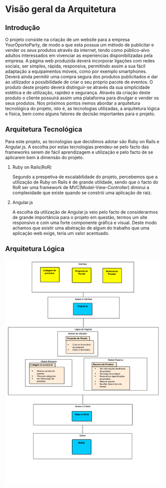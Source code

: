 

**Visão geral da Arquitetura**
==========================

Introdução
----------

O projeto consiste na criação de um website para a empresa YourOportoParty, de modo a que esta possua um método de publicitar e vender os seus produtos através da internet, tendo como público-alvo adultos interessados em vivenciar as experiencias disponibilizadas pela empresa.
A página web produzida deverá incorporar ligações com redes sociais, ser simples, rápida, responsiva, permitindo assim a sua fácil adaptação a equipamentos móveis, como por exemplo smartphones. Deverá ainda permitir uma compra segura dos produtos publicitados e dar ao utilizador a possibilidade de criar o seu próprio pacote de eventos.
O produto deste projeto deverá distinguir-se através da sua simplicidade estética e de utilização, rapidez e segurança.
Através da criação deste produto o cliente possuirá assim uma plataforma para divulgar e vender os seus produtos.
Nos próximos pontos iremos abordar a arquitetura tecnológica do projeto, isto é, as tecnologias utilizadas, a arquitetura lógica e física, bem como alguns fatores de decisão importantes para o projeto.


Arquitetura Tecnológica
-----------------------------

Para este projeto, as tecnologias que decidimos adotar são Ruby on Rails e Angular.js. A escolha por estas tecnologias prendeu-se pelo facto das frameworks serem de fácil aprendizagem e utilização e pelo facto de se aplicarem bem à dimensão do projeto. 

 1. Ruby on Rails(RoR)
	
	Segundo a prespetiva de escalabilidade do projeto, percebemos que a utilização de Ruby on Rails é de grande utilidade, sendo que o facto do RoR ser uma framework de MVC(Model-View-Controller) diminui a complexidade que existe quando se constrói uma aplicação de raiz. 
	
 2. Angular.js
	 
	 A escolha da utilização de Angular.js veio pelo facto de considerarmos de grande importância para o projeto em questão, termos um site responsivo e com uma forte componente gráfica e visual. Deste modo achamos que existir uma abstração de algum do trabalho que uma aplicação web exige, teria um valor acentuado.


Arquitetura Lógica
----------------------

![Logical Architecture Diagram](/docs/images/logical_architecture.png)
